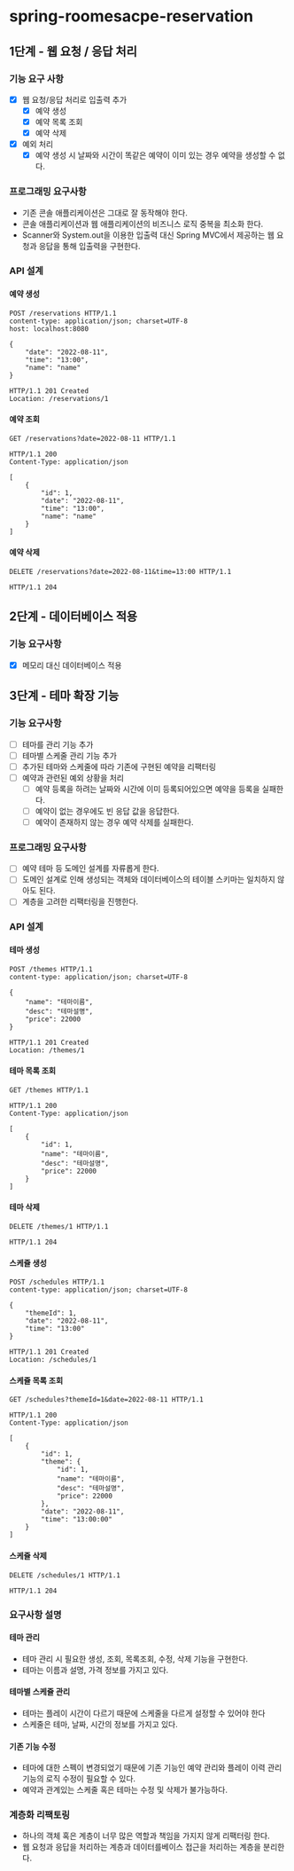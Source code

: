 # spring-roomesacpe-reservation
## 1단계 - 웹 요청 / 응답 처리
### 기능 요구 사항
- [x] 웹 요청/응답 처리로 입출력 추가
  - [x] 예약 생성
  - [x] 예약 목록 조회
  - [x] 예약 삭제
- [x] 예외 처리
  - [x] 예약 생성 시 날짜와 시간이 똑같은 예약이 이미 있는 경우 예약을 생성할 수 없다.

### 프로그래밍 요구사항
- 기존 콘솔 애플리케이션은 그대로 잘 동작해야 한다. 
- 콘솔 애플리케이션과 웹 애플리케이션의 비즈니스 로직 중복을 최소화 한다.
- Scanner와 System.out을 이용한 입출력 대신 Spring MVC에서 제공하는 웹 요청과 응답을 통해 입출력을 구현한다.

### API 설계
#### 예약 생성 
```http request
POST /reservations HTTP/1.1
content-type: application/json; charset=UTF-8
host: localhost:8080

{
    "date": "2022-08-11",
    "time": "13:00",
    "name": "name"
}

```
```http request
HTTP/1.1 201 Created
Location: /reservations/1
```

#### 예약 조회 
```http request
GET /reservations?date=2022-08-11 HTTP/1.1
```
```http request
HTTP/1.1 200 
Content-Type: application/json

[
    {
        "id": 1,
        "date": "2022-08-11",
        "time": "13:00",
        "name": "name"
    }
]
```
#### 예약 삭제
```http request
DELETE /reservations?date=2022-08-11&time=13:00 HTTP/1.1
```
```http request
HTTP/1.1 204
```

## 2단계 - 데이터베이스 적용
### 기능 요구사항
- [x] 메모리 대신 데이터베이스 적용

## 3단계 - 테마 확장 기능
### 기능 요구사항
- [ ] 테마를 관리 기능 추가 
- [ ] 테마별 스케줄 관리 기능 추가 
- [ ] 추가된 테마와 스케줄에 따라 기존에 구현된 예약을 리팩터링 
- [ ] 예약과 관련된 예외 상황을 처리 
  - [ ] 예약 등록을 하려는 날짜와 시간에 이미 등록되어있으면 예약을 등록을 실패한다. 
  - [ ] 예약이 없는 경우에도 빈 응답 값을 응답한다. 
  - [ ] 예약이 존재하지 않는 경우 예약 삭제를 실패한다.
### 프로그래밍 요구사항
- [ ] 예약 테마 등 도메인 설계를 자류롭게 한다. 
- [ ] 도메인 설계로 인해 생성되는 객체와 데이터베이스의 테이블 스키마는 일치하지 않아도 된다.
- [ ] 계층을 고려한 리팩터링을 진행한다.
### API 설계
#### 테마 생성 
```http request
POST /themes HTTP/1.1
content-type: application/json; charset=UTF-8

{
    "name": "테마이름",
    "desc": "테마설명",
    "price": 22000
}
```
```http request
HTTP/1.1 201 Created
Location: /themes/1
```

#### 테마 목록 조회
```http request
GET /themes HTTP/1.1
```
```http request
HTTP/1.1 200 
Content-Type: application/json

[
    {
        "id": 1,
        "name": "테마이름",
        "desc": "테마설명",
        "price": 22000
    }
]
```

#### 테마 삭제
```http request
DELETE /themes/1 HTTP/1.1
```
```http request
HTTP/1.1 204
```

#### 스케쥴 생성
```http request
POST /schedules HTTP/1.1
content-type: application/json; charset=UTF-8

{
    "themeId": 1,
    "date": "2022-08-11",
    "time": "13:00"
}
```
```http request
HTTP/1.1 201 Created
Location: /schedules/1
```

#### 스케쥴 목록 조회
```http request
GET /schedules?themeId=1&date=2022-08-11 HTTP/1.1
```
```http request
HTTP/1.1 200 
Content-Type: application/json

[
    {
        "id": 1,
        "theme": {
            "id": 1,
            "name": "테마이름",
            "desc": "테마설명",
            "price": 22000
        },
        "date": "2022-08-11",
        "time": "13:00:00"
    }
]
```

#### 스케쥴 삭제
```http request
DELETE /schedules/1 HTTP/1.1
```
```http request
HTTP/1.1 204
```

### 요구사항 설명
#### 테마 관리 
- 테마 관리 시 필요한 생성, 조회, 목록조회, 수정, 삭제 기능을 구현한다.
- 테마는 이름과 설명, 가격 정보를 가지고 있다.

#### 테마별 스케쥴 관리
- 테마는 플레이 시간이 다르기 때문에 스케줄을 다르게 설정할 수 있어야 한다
- 스케줄은 테마, 날짜, 시간의 정보를 가지고 있다.

#### 기존 기능 수정
- 테마에 대한 스펙이 변경되었기 때문에 기존 기능인 예약 관리와 플레이 이력 관리 기능의 로직 수정이 필요할 수 있다.
- 예약과 관계있는 스케줄 혹은 테마는 수정 및 삭제가 불가능하다.

### 계층화 리팩토링
- 하나의 객체 혹은 계층이 너무 많은 역할과 책임을 가지지 않게 리팩터링 한다.
- 웹 요청과 응답을 처리하는 계층과 데이터를베이스 접근을 처리하는 계층을 분리한다.